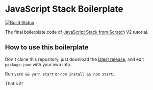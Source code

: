 # JavaScript Stack Boilerplate

[![Build Status](https://travis-ci.org/verekia/js-stack-boilerplate.svg?branch=master)](https://travis-ci.org/verekia/js-stack-boilerplate)

The final boilerplate code of [JavaScript Stack from Scratch](https://github.com/verekia/js-stack-from-scratch) V2 tutorial.

## How to use this boilerplate

Don't clone this repository, just download the [latest release](https://github.com/verekia/js-stack-boilerplate/releases), and edit `package.json` with your own info.

Run `yarn && yarn start` or `npm install && npm start`.

That's it!

